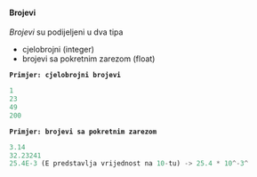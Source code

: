 
<a name="brojevi"/>

#### Brojevi

_Brojevi_ su podijeljeni u dva tipa 
* cjelobrojni (integer)
* brojevi sa pokretnim zarezom (float)

**`Primjer: cjelobrojni brojevi`**
```python
1
23
49
200
```

**`Primjer: brojevi sa pokretnim zarezom`**
```python
3.14
32.23241
25.4E-3 (E predstavlja vrijednost na 10-tu) -> 25.4 * 10^-3^
```
